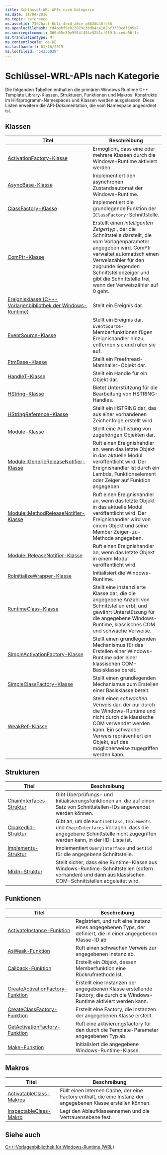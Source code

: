 ```yaml
---
title: Schlüssel-WRL-APIs nach Kategorie
ms.date: 11/04/2016
ms.topic: reference
ms.assetid: 7367bacf-6b7c-4ecd-a0ce-a662db46fc66
ms.openlocfilehash: fd4bebf9c823079c3bdb4c4182bf3f30cdf105a7
ms.sourcegitcommit: 360b55e89e5954f494e52b1cf989fbaceda06f1c
ms.translationtype: MT
ms.contentlocale: de-DE
ms.lasthandoff: 01/16/2019
ms.locfileid: "54336039"
---
```

# <a name="key-wrl-apis-by-category"></a>Schlüssel-WRL-APIs nach Kategorie

Die folgenden Tabellen enthalten die primären Windows Runtime C++ Template Library-Klassen, Strukturen, Funktionen und Makros. Konstrukte im Hilfsprogramm-Namespaces und Klassen werden ausgelassen. Diese Listen erweitern die API-Dokumentation, die vom Namespace angeordnet ist.

## <a name="classes"></a>Klassen

|Titel|Beschreibung|
|-----------|-----------------|
|[ActivationFactory-Klasse](activationfactory-class.md)|Ermöglicht, dass eine oder mehrere Klassen durch die Windows-Runtime aktiviert werden.|
|[AsyncBase-Klasse](asyncbase-class.md)|Implementiert den asynchronen Zustandsautomat der Windows-Runtime.|
|[ClassFactory-Klasse](classfactory-class.md)|Implementiert die grundlegende Funktion der `IClassFactory`-Schnittstelle.|
|[ComPtr-Klasse](comptr-class.md)|Erstellt einen *intelligenten Zeigertyp* , der die Schnittstelle darstellt, die vom Vorlagenparameter angegeben wird. ComPtr verwaltet automatisch einen Verweiszähler für den zugrunde liegenden Schnittstellenzeiger und gibt die Schnittstelle frei, wenn der Verweiszähler auf 0 geht.|
|[Ereignisklasse (C++-Vorlagenbibliothek der Windows-Runtime)](event-class-wrl.md)|Stellt ein Ereignis dar.|
|[EventSource-Klasse](eventsource-class.md)|Stellt ein Ereignis dar. `EventSource`-Memberfunktionen fügen Ereignishandler hinzu, entfernen sie und rufen sie auf.|
|[FtmBase-Klasse](ftmbase-class.md)|Stellt ein Freethread-Marshaller-Objekt dar.|
|[HandleT-Klasse](handlet-class.md)|Stellt ein Handle für ein Objekt dar.|
|[HString-Klasse](hstring-class.md)|Bietet Unterstützung für die Bearbeitung von HSTRING-Handles.|
|[HStringReference-Klasse](hstringreference-class.md)|Stellt ein HSTRING dar, das aus einer vorhandenen Zeichenfolge erstellt wird.|
|[Module-Klasse](module-class.md)|Stellt eine Auflistung von zugehörigen Objekten dar.|
|[Module::GenericReleaseNotifier-Klasse](module-genericreleasenotifier-class.md)|Ruft einen Ereignishandler an, wenn das letzte Objekt in das aktuelle Modul veröffentlicht wird. Der Ereignishandler ist durch ein Lambda, Funktionselement oder Zeiger auf Funktion angegeben.|
|[Module::MethodReleaseNotifier-Klasse](module-methodreleasenotifier-class.md)|Ruft einen Ereignishandler an, wenn das letzte Objekt in das aktuelle Modul veröffentlicht wird. Der Ereignishandler wird von einem Objekt und seine Member Zeiger-zu-Methode angegeben.|
|[Module::ReleaseNotifier-Klasse](module-releasenotifier-class.md)|Ruft einen Ereignishandler an, wenn das letzte Objekt in einem Modul veröffentlicht wird.|
|[RoInitializeWrapper-Klasse](roinitializewrapper-class.md)|Initialisiert die Windows-Runtime.|
|[RuntimeClass-Klasse](runtimeclass-class.md)|Stellt eine instanziierte Klasse dar, die die angegebene Anzahl von Schnittstellen erbt, und gewährt Unterstützung für die angegebene Windows-Runtime, klassisches COM und schwache Verweise.|
|[SimpleActivationFactory-Klasse](simpleactivationfactory-class.md)|Stellt einen grundlegenden Mechanismus für das Erstellen einer Windows-Runtime oder einer klassischen COM-Basisklasse bereit.|
|[SimpleClassFactory-Klasse](simpleclassfactory-class.md)|Stellt einen grundlegenden Mechanismus zum Erstellen einer Basisklasse bereit.|
|[WeakRef-Klasse](weakref-class.md)|Stellt einen *schwachen Verweis* dar, der nur durch die Windows-Runtime und nicht durch die klassische COM verwendet werden kann. Ein schwacher Verweis repräsentiert ein Objekt, auf das möglicherweise zugegriffen werden kann.|

## <a name="structures"></a>Strukturen

|Titel|Beschreibung|
|-----------|-----------------|
|[ChainInterfaces-Struktur](chaininterfaces-structure.md)|Gibt Überprüfungs- und Initialisierungsfunktionen an, die auf einen Satz von Schnittstellen-IDs angewendet werden können.|
|[CloakedIid-Struktur](cloakediid-structure.md)|Gibt an, um die `RuntimeClass`, `Implements` und `ChainInterfaces` Vorlagen, dass die angegebene Schnittstelle nicht zugegriffen werden kann, in der IID-Liste ist.|
|[Implements-Struktur](implements-structure.md)|Implementiert `QueryInterface` und `GetIid` für die angegebene Schnittstelle.|
|[MixIn-Struktur](mixin-structure.md)|Stellt sicher, dass eine Runtime-Klasse aus Windows-Runtime-Schnittstellen (sofern vorhanden) und dann aus klassischen COM-Schnittstellen abgeleitet wird.|

## <a name="functions"></a>Funktionen

|Titel|Beschreibung|
|-----------|-----------------|
|[ActivateInstance-Funktion](activateinstance-function.md)|Registriert, und ruft eine Instanz eines angegebenen Typs, der definiert, die in einer angegebenen Klasse-ID ab|
|[AsWeak-Funktion](asweak-function.md)|Ruft einen schwachen Verweis zur angegebenen Instanz ab.|
|[Callback-Funktion](callback-function-wrl.md)|Erstellt ein Objekt, dessen Memberfunktion eine Rückrufmethode ist.|
|[CreateActivationFactory-Funktion](createactivationfactory-function.md)|Erstellt eine Instanzen der angegebenen Klasse erstellende Factory, die durch die Windows-Runtime aktiviert werden kann.|
|[CreateClassFactory-Funktion](createclassfactory-function.md)|Erstellt eine Factory, die Instanzen der angegebenen Klasse erstellt.|
|[GetActivationFactory-Funktion](getactivationfactory-function.md)|Ruft eine aktivierungsfactory für den durch die Template-Parameter angegebenen Typ ab.|
|[Make-Funktion](make-function.md)|Initialisiert die angegebene Windows-Runtime-Klasse.|

## <a name="macros"></a>Makros

|Titel|Beschreibung|
|-----------|-----------------|
|[ActivatableClass-Makros](activatableclass-macros.md)|Füllt einen internen Cache, der eine Factory enthält, die eine Instanz der angegebenen Klasse erstellen können.|
|[InspectableClass-Makro](inspectableclass-macro.md)|Legt den Ablaufklassennamen und die Vertrauensebene fest.|

## <a name="see-also"></a>Siehe auch

[C++-Vorlagenbibliothek für Windows-Runtime (WRL)](windows-runtime-cpp-template-library-wrl.md)